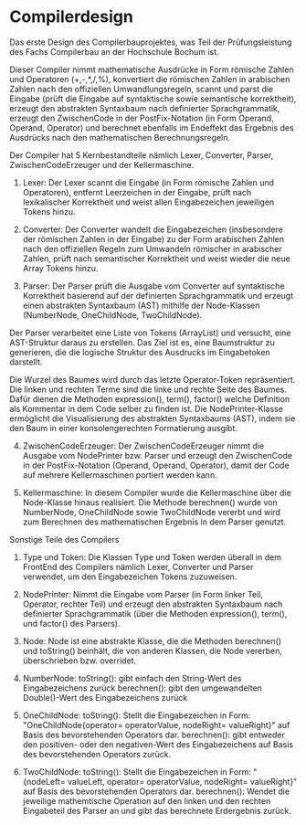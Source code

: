 # Compilerdesign
Das erste Design des Compilerbauprojektes, was Teil der Prüfungsleistung des Fachs Compilerbau an der Hochschule Bochum ist.

Dieser Compiler nimmt mathematische Ausdrücke in Form römische Zahlen und Operatoren (+,-,*,/,%), konvertiert die römischen Zahlen in arabischen Zahlen nach den offiziellen Umwandlungsregeln, scannt und parst die Eingabe (prüft die Eingabe auf syntaktische sowie semantische korrektheit), erzeugt den abstrakten Syntaxbaum nach definierter Sprachgrammatik, erzeugt den ZwischenCode in der PostFix-Notation (in Form Operand, Operand, Operator) und berechnet ebenfalls im Endeffekt das Ergebnis des Ausdrücks nach den mathematischen Berechnungsregeln.

Der Compiler hat 5 Kernbestandteile nämlich Lexer, Converter, Parser, ZwischenCodeErzeuger und der Kellermaschine.

1. Lexer: Der Lexer scannt die Eingabe (in Form römische Zahlen und Operatoren), entfernt Leerzeichen in der Eingabe, prüft nach lexikalischer Korrektheit und weist allen Eingabezeichen jeweiligen Tokens hinzu.

2. Converter: Der Converter wandelt die Eingabezeichen (insbesondere der römischen Zahlen in der Eingabe) zu der Form arabischen Zahlen nach den offiziellen Regeln zum Umwandeln römischer in arabischer Zahlen, prüft nach semantischer Korrektheit und weist wieder die neue Array Tokens hinzu.

3. Parser: Der Parser prüft die Ausgabe vom Converter auf syntaktische Korrektheit basierend auf der definierten Sprachgrammatik und erzeugt einen abstrakten Syntaxbaum (AST) mithilfe der Node-Klassen (NumberNode, OneChildNode, TwoChildNode).

Der Parser verarbeitet eine Liste von Tokens (ArrayList<Token>) und versucht, eine AST-Struktur daraus zu erstellen. Das Ziel ist es, eine Baumstruktur zu generieren, die die logische Struktur des Ausdrucks im Eingabetoken darstellt.

Die Wurzel des Baumes wird durch das letzte Operator-Token repräsentiert.
Die linken und rechten Terme sind die linke und rechte Seite des Baumes. Dafür dienen die Methoden expression(), term(), factor() welche Definition als Kommentar in dem Code selber zu finden ist.
Die NodePrinter-Klasse ermöglicht die Visualisierung des abstrakten Syntaxbaums (AST), indem sie den Baum in einer konsolengerechten Formatierung ausgibt.

4. ZwischenCodeErzeuger: Der ZwischenCodeErzeuger nimmt die Ausgabe vom NodePrinter bzw. Parser und erzeugt den ZwischenCode in der PostFix-Notation (Operand, Operand, Operator), damit der Code auf mehrere Kellermaschinen portiert werden kann.

5. Kellermaschine: In diesem Compiler wurde die Kellermaschine über die Node-Klasse hinaus realisiert. Die Methode berechnen() wurde von NumberNode, OneChildNode sowie TwoChildNode vererbt und wird zum Berechnen des mathematischen Ergebnis in dem Parser genutzt.

Sonstige Teile des Compilers
1. Type und Token: Die Klassen Type und Token werden überall in dem FrontEnd des Compilers nämlich Lexer, Converter und Parser verwendet, um den Eingabezeichen Tokens zuzuweisen.

2. NodePrinter: Nimmt die Eingabe vom Parser (in Form linker Teil, Operator, rechter Teil) und erzeugt den abstrakten Syntaxbaum nach definierter Sprachgrammatik (über die Methoden expression(), term(), und factor() des Parsers).

3. Node: Node ist eine abstrakte Klasse, die die Methoden berechnen() und toString() beinhält, die von anderen Klassen, die Node vererben, überschrieben bzw. overridet.

4. NumberNode:
   toString(): gibt einfach den String-Wert des Eingabezeichens zurück
   berechnen(): gibt den umgewandelten Double()-Wert des Eingabezeichens zurück

5. OneChildNode:
   toString(): Stellt die Eingabezeichen in Form: "OneChildNode{operator= operatorValue, nodeRight= valueRight}" auf Basis des bevorstehenden Operators dar.
   berechnen(): gibt entweder den positiven- oder den negativen-Wert des Eingabezeichens auf Basis des bevorstehenden Operators zurück.

6. TwoChildNode:
   toString(): Stellt die Eingabezeichen in Form: "{nodeLeft= valueLeft, operator= operatorValue, nodeRight= valueRight}" auf Basis des bevorstehenden Operators dar.
   berechnen(): Wendet die jeweilige mathemtische Operation auf den linken und den rechten Eingabeteil des Parser an und gibt das berechnete Erdergebnis zurück.
